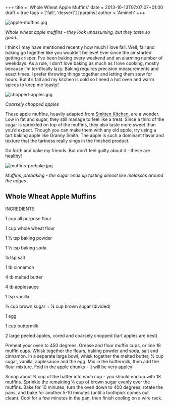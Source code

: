 +++
title = 'Whole Wheat Apple Muffins'
date = 2013-10-13T07:07:07+01:00
draft = true
tags = ['fall', 'dessert']
[params]
author = 'Amineh'
+++

![apple-muffins.jpg](/apple-muffins.jpg)

*Whole wheat apple muffins - they look unassuming, but they taste so good...*

I think I may have mentioned recently how much I love fall. Well, fall and baking go together like you wouldn’t believe!
Ever since the air started getting crisper, I’ve been baking every weekend and an alarming number of weekdays. As a
rule, I don’t love baking as much as I love cooking, mostly because I’m terrifically lazy. Baking requires precision
measurements and exact times. I prefer throwing things together and letting them stew for hours. But it’s fall and my
kitchen is cold so I need a hot oven and warm spices to keep me toasty!

![chopped-apples.jpg](/chopped-apples.jpg)

*Coarsely chopped apples*

These apple muffins, heavily adapted from [Smitten Kitchen](http://smittenkitchen.com/blog/2008/04/whole-wheat-apple-muffins/), are a wonder. Low in fat and sugar, they still manage to feel
like a treat. Since a third of the sugar is sprinkled on top of the muffins, they also taste more sweet than you’d
expect. Though you can make them with any old apple, try using a tart baking apple like Granny Smith. The apple is such
a dominant flavor and texture that the tartness really sings in the finished product.

Go forth and bake my friends. But don’t feel guilty about it - these are healthy!

![muffins-prebake.jpg](/muffins-prebake.jpg)

*Muffins, prebaking - the sugar ends up tasting almost like molasses around the edges*

## Whole Wheat Apple Muffins

INGREDIENTS

1 cup all purpose flour

1 cup whole wheat flour

1 ½ tsp baking powder

1 ½ tsp baking soda

¼ tsp salt

1 tb cinnamon

4 tb melted butter

4 tb applesauce

1 tsp vanilla

½ cup brown sugar + ¼ cup brown sugar (divided)

1 egg

1 cup buttermilk

2 large peeled apples, cored and coarsely chopped (tart apples are best)

Preheat your oven to 450 degrees. Grease and flour muffin cups, or line 18 muffin cups. Whisk together the flours,
baking powder and soda, salt and cinnamon. In a separate large bowl, whisk together the melted butter, ½ cup sugar,
vanilla, applesauce and the egg. Mix in the buttermilk, then add the flour mixture. Fold in the apple chunks - it will
be very appley!

Scoop about ¼ cup of the batter into each cup - you should end up with 18 muffins. Sprinkle the remaining ¼ cup of brown
sugar evenly over the muffins. Bake for 10 minutes, turn the oven down to 400 degrees, rotate the pans, and bake for
another 5-10 minutes (until a toothpick comes out clean). Cool for a few minutes in the pan, then finish cooling on a
wire rack.
